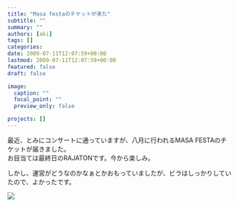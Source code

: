 ```yaml
---
title: "Masa festaのチケットが来た"
subtitle: ""
summary: ""
authors: [aki]
tags: []
categories: 
date: 2009-07-11T12:07:59+00:00
lastmod: 2009-07-11T12:07:59+00:00
featured: false
draft: false

image:
  caption: ""
  focal_point: ""
  preview_only: false

projects: []
---
```

最近、とみにコンサートに通っていますが、八月に行われるMASA FESTAのチケットが届きました。  
お目当ては最終日のRAJATONです。今から楽しみ。

しかし、運営がどうなのかなぁとかおもっていましたが、ビラはしっかりしていたので、よかったです。

[![](http://chezou.files.wordpress.com/2009/07/p_1600_1200_34dc1206-c46d-41d2-b3c4-69f3a291da19.jpeg)](http://chezou.files.wordpress.com/2009/07/p_1600_1200_34dc1206-c46d-41d2-b3c4-69f3a291da19.jpeg)


